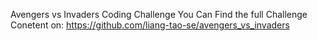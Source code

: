 Avengers vs Invaders Coding Challenge
You Can Find the full Challenge Conetent on:
https://github.com/liang-tao-se/avengers_vs_invaders 
